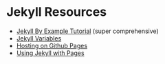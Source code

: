 # Jekyll Resources

* [Jekyll By Example Tutorial](https://www.andrewmunsell.com/tutorials/jekyll-by-example) (super comprehensive)
* [Jekyll Variables](http://jekyllrb.com/docs/variables/)
* [Hosting on Github Pages](https://pages.github.com/)
* [Using Jekyll with Pages](https://help.github.com/articles/using-jekyll-with-pages/)
